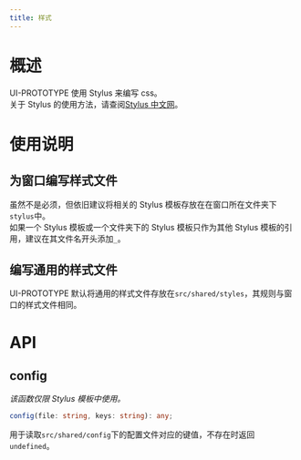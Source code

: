 ```yaml
---
title: 样式
---
```


# 概述
UI-PROTOTYPE 使用 Stylus 来编写 css。  
关于 Stylus 的使用方法，请查阅[Stylus 中文网](https://www.stylus-lang.cn)。

# 使用说明
## 为窗口编写样式文件
虽然不是必须，但依旧建议将相关的 Stylus 模板存放在在窗口所在文件夹下`stylus`中。  
如果一个 Stylus 模板或一个文件夹下的 Stylus 模板只作为其他 Stylus 模板的引用，建议在其文件名开头添加`_`。

## 编写通用的样式文件
UI-PROTOTYPE 默认将通用的样式文件存放在`src/shared/styles`，其规则与窗口的样式文件相同。

# API
## config
*该函数仅限 Stylus 模板中使用。*
```typescript
config(file: string, keys: string): any;
```
用于读取`src/shared/config`下的配置文件对应的键值，不存在时返回`undefined`。
